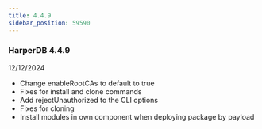 ```yaml
---
title: 4.4.9
sidebar_position: 59590
---
```


### HarperDB 4.4.9
12/12/2024

* Change enableRootCAs to default to true
* Fixes for install and clone commands
* Add rejectUnauthorized to the CLI options
* Fixes for cloning
* Install modules in own component when deploying package by payload